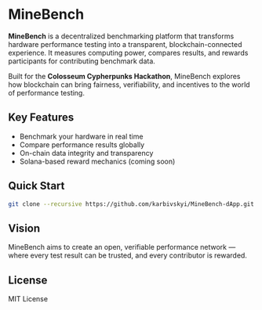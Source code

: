 # MineBench

**MineBench** is a decentralized benchmarking platform that transforms hardware performance testing into a transparent, blockchain-connected experience.
It measures computing power, compares results, and rewards participants for contributing benchmark data.

Built for the **Colosseum Cypherpunks Hackathon**, MineBench explores how blockchain can bring fairness, verifiability, and incentives to the world of performance testing.

## Key Features

* Benchmark your hardware in real time
* Compare performance results globally
* On-chain data integrity and transparency
* Solana-based reward mechanics (coming soon)

## Quick Start

```bash
git clone --recursive https://github.com/karbivskyi/MineBench-dApp.git
```

## Vision

MineBench aims to create an open, verifiable performance network — where every test result can be trusted, and every contributor is rewarded.

## License

MIT License